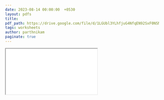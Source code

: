 ```yaml
---
date: 2023-08-14 00:00:00  +0530
layout: pdfs
title: 
pdf_path: https://drive.google.com/file/d/1LGUbl3YLhfjuG4NfqEN92SxF0NSNN-Mu/preview?usp=drive_link
tags: worksheets
author: parthnikam
paginate: true
---
```


<iframe class="embed-pdf" src="{{ page.pdf_path }}#toolbar=0" seamless="seamless" scrolling="no" style="overflow:hidden"></iframe>
